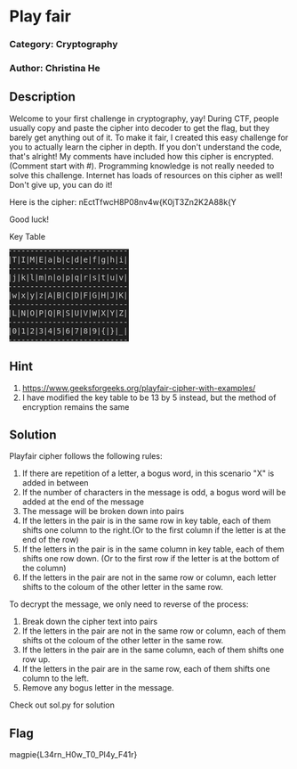 # Play fair
### Category: Cryptography
### Author: Christina He

## Description
Welcome to your first challenge in cryptography, yay! During CTF, people usually copy and paste the cipher into decoder to get the flag, but they barely get anything out of it. To make it fair, I created this easy challenge for you to actually learn the cipher in depth. If you don't understand the code, that's alright! My comments have included how this cipher is encrypted. (Comment start with #). Programming knowledge is not really needed to solve this challenge. Internet has loads of resources on this cipher as well! Don't give up, you can do it!

Here is the cipher: nEctTfwcH8P08nv4w{K0jT3Zn2K2A88k{Y

Good luck!

Key Table

![This is an image](./key_table.png)



## Hint
1. https://www.geeksforgeeks.org/playfair-cipher-with-examples/
2. I have modified the key table to be 13 by 5 instead, but the method of encryption remains the same

## Solution
Playfair cipher follows the following rules:
1. If there are repetition of a letter, a bogus word, in this scenario "X" is added in between
2. If the number of characters in the message is odd, a bogus word will be added at the end of the message
3. The message will be broken down into pairs
4. If the letters in the pair is in the same row in key table, each of them shifts one column to the right.(Or to the first column if the letter is at the end of the row)
5. If the letters in the pair is in the same column in key table, each of them shifts one row down. (Or to the first row if the letter is at the bottom of the column)
6. If the letters in the pair are not in the same row or column, each letter shifts to the coloum of the other letter in the same row.

To decrypt the message, we only need to reverse of the process:
1. Break down the cipher text into pairs
2. If the letters in the pair are not in the same row or column, each of them shifts ot the coloum of the other letter in the same row.
3. If the letters in the pair are in the same column, each of them shifts one row up.
4. If the letters in the pair are in the same row, each of them shifts one column to the left.
5.  Remove any bogus letter in the message.

Check out sol.py for solution

## Flag
magpie{L34rn_H0w_T0_Pl4y_F41r}
